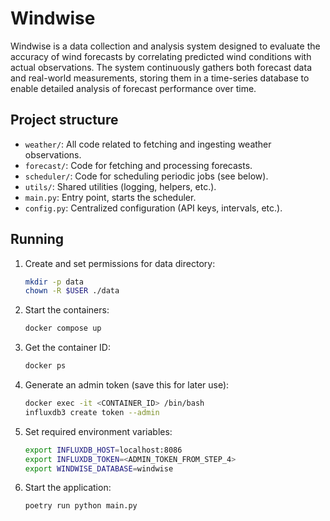 # Windwise

Windwise is a data collection and analysis system designed to evaluate the accuracy of wind forecasts by correlating predicted wind conditions with actual observations. The system continuously gathers both forecast data and real-world measurements, storing them in a time-series database to enable detailed analysis of forecast performance over time.

## Project structure

- `weather/`: All code related to fetching and ingesting weather observations.
- `forecast/`: Code for fetching and processing forecasts.
- `scheduler/`: Code for scheduling periodic jobs (see below).
- `utils/`: Shared utilities (logging, helpers, etc.).
- `main.py`: Entry point, starts the scheduler.
- `config.py`: Centralized configuration (API keys, intervals, etc.).

## Running

1. Create and set permissions for data directory:
   ```bash
   mkdir -p data
   chown -R $USER ./data
   ```

2. Start the containers:
   ```bash
   docker compose up
   ```

3. Get the container ID:
   ```bash
   docker ps
   ```

4. Generate an admin token (save this for later use):
   ```bash
   docker exec -it <CONTAINER_ID> /bin/bash
   influxdb3 create token --admin
   ```

5. Set required environment variables:
   ```bash
   export INFLUXDB_HOST=localhost:8086
   export INFLUXDB_TOKEN=<ADMIN_TOKEN_FROM_STEP_4>
   export WINDWISE_DATABASE=windwise
   ```

6. Start the application:
   ```bash
   poetry run python main.py
   ```